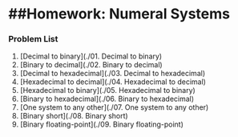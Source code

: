 ##Homework: Numeral Systems
=========================

### Problem List

1. [Decimal to binary](./01. Decimal to binary)
1. [Binary to decimal](./02. Binary to decimal)
1. [Decimal to hexadecimal](./03. Decimal to hexadecimal)
1. [Hexadecimal to decimal](./04. Hexadecimal to decimal)
1. [Hexadecimal to binary](./05. Hexadecimal to binary)
1. [Binary to hexadecimal](./06. Binary to hexadecimal)
1. [One system to any other](./07. One system to any other)
1. [Binary short](./08. Binary short)
1. [Binary floating-point](./09. Binary floating-point)
